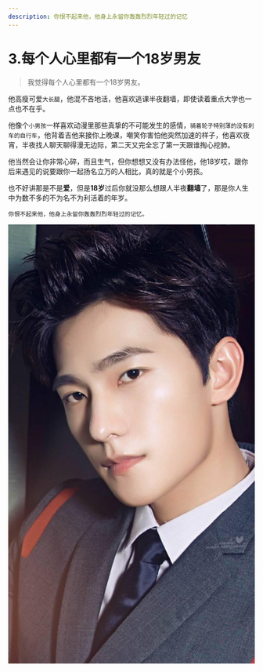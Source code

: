 ```yaml
---
description: 你恨不起来他，他身上永留你轰轰烈烈年轻过的记忆
---
```


# 3.每个人心里都有一个18岁男友

> 我觉得每个人心里都有一个18岁男友。

他高瘦可爱`大长腿`，他混不吝地活，他喜欢逃课半夜翻墙，即使读着重点大学也一点也不在乎。

他像个`小男孩`一样喜欢动漫里那些真挚的不可能发生的感情，`骑着轮子特别薄的没有刹车的自行车`，他背着吉他来接你上晚课，嘲笑你害怕他突然加速的样子，他喜欢夜宵，半夜找人聊天聊得漫无边际，第二天又完全忘了第一天跟谁掏心挖肺。

他当然会让你非常心碎，而且生气，但你想想又没有办法怪他，他18岁哎，跟你后来遇见的说要跟你一起扬名立万的人相比，真的就是个小男孩。

也不好讲那是不是**爱**，但是**18岁**过后你就没那么想跟人半夜**翻墙**了，那是你人生中为数不多的不为名不为利活着的年岁。

```text
你恨不起来他，他身上永留你轰轰烈烈年轻过的记忆。
```

![](../.gitbook/assets/image%20%281%29.png)

